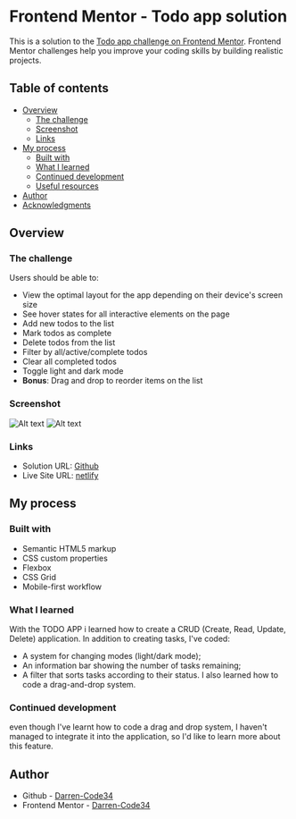 # Frontend Mentor - Todo app solution

This is a solution to the [Todo app challenge on Frontend Mentor](https://www.frontendmentor.io/challenges/todo-app-Su1_KokOW). Frontend Mentor challenges help you improve your coding skills by building realistic projects. 

## Table of contents

- [Overview](#overview)
  - [The challenge](#the-challenge)
  - [Screenshot](#screenshot)
  - [Links](#links)
- [My process](#my-process)
  - [Built with](#built-with)
  - [What I learned](#what-i-learned)
  - [Continued development](#continued-development)
  - [Useful resources](#useful-resources)
- [Author](#author)
- [Acknowledgments](#acknowledgments)


## Overview

### The challenge

Users should be able to:

- View the optimal layout for the app depending on their device's screen size
- See hover states for all interactive elements on the page
- Add new todos to the list
- Mark todos as complete
- Delete todos from the list
- Filter by all/active/complete todos
- Clear all completed todos
- Toggle light and dark mode
- **Bonus**: Drag and drop to reorder items on the list

### Screenshot

![Alt text](<Capture d'écran 2023-11-29 112354.png>) 
![Alt text](<Capture d'écran 2023-11-29 112026.png>)


### Links

- Solution URL: [Github](https://github.com/Darren-Code34/todo-app.git)
- Live Site URL: [netlify](https://darren-todo.netlify.app/)

## My process

### Built with

- Semantic HTML5 markup
- CSS custom properties
- Flexbox
- CSS Grid
- Mobile-first workflow

### What I learned

With the TODO APP i learned how to create a CRUD (Create, Read, Update, Delete) application.
In addition to creating tasks, I've coded:
- A system for changing modes (light/dark mode);
- An information bar showing the number of tasks remaining;
- A filter that sorts tasks according to their status.
I also learned how to code a drag-and-drop system.




### Continued development

even though I've learnt how to code a drag and drop system, I haven't managed to integrate it into the application, so I'd like to learn more about this feature. 



## Author

- Github - [Darren-Code34](https://github.com/Darren-Code34)
- Frontend Mentor - [Darren-Code34](https://www.frontendmentor.io/profile/Darren-Code34)

